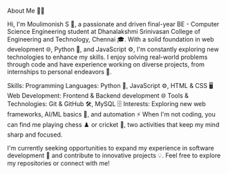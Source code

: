 About Me 👨‍💻

Hi, I'm Moulimonish S 👋, a passionate and driven final-year BE - Computer Science Engineering student at Dhanalakshmi Srinivasan College of Engineering and Technology, Chennai 🎓. With a solid foundation in web development 🌐, Python 🐍, and JavaScript ⚙️, I'm constantly exploring new technologies to enhance my skills. I enjoy solving real-world problems through code and have experience working on diverse projects, from internships to personal endeavors 🚀.

Skills:
Programming Languages: Python 🐍, JavaScript ⚙️, HTML & CSS 🖥️
Web Development: Frontend & Backend development 🌐
Tools & Technologies: Git & GitHub 🛠️, MySQL 🗄️
Interests: Exploring new web frameworks, AI/ML basics 🤖, and automation ⚡
When I'm not coding, you can find me playing chess ♟️ or cricket 🏏, two activities that keep my mind sharp and focused.

I'm currently seeking opportunities to expand my experience in software development 💼 and contribute to innovative projects 💡. 
Feel free to explore my repositories or connect with me!
